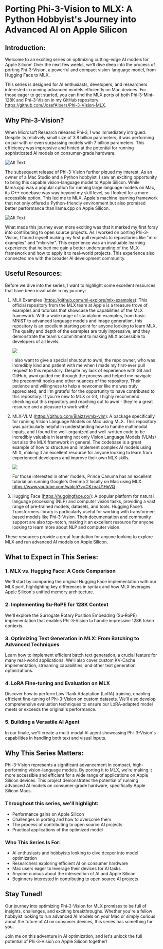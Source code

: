 # Porting Phi-3-Vision to MLX: A Python Hobbyist's Journey into Advanced AI on Apple Silicon

## Introduction:

Welcome to an exciting series on optimizing cutting-edge AI models for Apple Silicon! Over the next few weeks, we'll dive deep into the process of porting Phi-3-Vision, a powerful and compact vision-language model, from Hugging Face to MLX.

This series is designed for AI enthusiasts, developers, and researchers interested in running advanced models efficiently on Mac devices. For those eager to get started, you can find the MLX ports of both Phi-3-Mini-128K and Phi-3-Vision in my GitHub repository: https://github.com/JosefAlbers/Phi-3-Vision-MLX.

## Why Phi-3-Vision?

When Microsoft Research released Phi-3, I was immediately intrigued. Despite its relatively small size of 3.8 billion parameters, it was performing on par with or even surpassing models with 7 billion parameters. This efficiency was impressive and hinted at the potential for running sophisticated AI models on consumer-grade hardware.

![Alt Text](tutorial_part0_phi3.png)

The subsequent release of Phi-3-Vision further piqued my interest. As an owner of a Mac Studio and a Python hobbyist, I saw an exciting opportunity to bring this capable vision-language model to Apple Silicon. While llama.cpp was a popular option for running large language models on Mac, its C++ codebase was way beyond my skill level, so I looked for a more accessible option. This led me to MLX, Apple's machine learning framework that not only offered a Python-friendly environment but also promised better performance than llama.cpp on Apple Silicon.

![Alt Text](tutorial_part0_phi3_v.png)

What made this journey even more exciting was that it marked my first foray into contributing to open source projects. As I worked on porting Phi-3-Vision, I found myself making my first pull requests to repositories like "mlx-examples" and "mlx-vlm". This experience was an invaluable learning experience that helped me gain a better understanding of the MLX framework and how to apply it to real-world projects. This experience also connected me with the broader AI development community.

## Useful Resources:

Before we dive into the series, I want to highlight some excellent resources that have been invaluable in my journey:

1. MLX Examples (https://github.com/ml-explore/mlx-examples): This official repository from the MLX team at Apple is a treasure trove of examples and tutorials that showcase the capabilities of the MLX framework. With a wide range of standalone examples, from basic MNIST to advanced language models and image generation, this repository is an excellent starting point for anyone looking to learn MLX. The quality and depth of the examples are truly impressive, and they demonstrate the team's commitment to making MLX accessible to developers of all levels.

    <img src="https://raw.githubusercontent.com/JosefAlbers/Phi-3-Vision-MLX/main/assets/tutorial_part0_awni.png">

    I also want to give a special shoutout to awni, the repo owner, who was incredibly kind and patient with me when I made my first-ever pull request to this repository. Despite my lack of experience with Git and GitHub, awni guided me through the process and helped me navigate the precommit hooks and other nuances of the repository. Their patience and willingness to help a newcomer like me was truly appreciated, and I'm grateful for the opportunity to have contributed to this repository. If you're new to MLX or Git, I highly recommend checking out this repository and reaching out to awni - they're a great resource and a pleasure to work with!

2. MLX-VLM (https://github.com/Blaizzy/mlx-vlm): A package specifically for running Vision Language Models on Mac using MLX. This repository was particularly helpful in understanding how to handle multimodal inputs, and I found the well-organized and well-written code to be incredibly valuable in learning not only Vision Language Models (VLMs) but also the MLX framework in general. The codebase is a great example of how to structure and implement complex AI models using MLX, making it an excellent resource for anyone looking to learn from experienced developers and improve their own MLX skills.

    <img src="https://raw.githubusercontent.com/JosefAlbers/Phi-3-Vision-MLX/main/assets/tutorial_part0_canuma.png">

    For those interested in other models, Prince Canuma has an excellent tutorial on running Google's Gemma 2 locally on Mac using MLX: https://www.youtube.com/watch?v=CKznaU1HpVQ

3. Hugging Face (https://huggingface.co/): A popular platform for natural language processing (NLP) and computer vision tasks, providing a vast range of pre-trained models, datasets, and tools. Hugging Face’s Transformers library is particularly useful for working with transformer-based models like Phi-3-Vision. Their documentation and community support are also top-notch, making it an excellent resource for anyone looking to learn more about NLP and computer vision.

These resources provide a great foundation for anyone looking to explore MLX and run advanced AI models on Apple Silicon.

## What to Expect in This Series:

### 1. MLX vs. Hugging Face: A Code Comparison

We'll start by comparing the original Hugging Face implementation with our MLX port, highlighting key differences in syntax and how MLX leverages Apple Silicon's unified memory architecture.

### 2. Implementing Su-RoPE for 128K Context

We'll explore the Surrogate Rotary Position Embedding (Su-RoPE) implementation that enables Phi-3-Vision to handle impressive 128K token contexts.

### 3. Optimizing Text Generation in MLX: From Batching to Advanced Techniques

Learn how to implement efficient batch text generation, a crucial feature for many real-world applications. We'll also cover custom KV-Cache implementation, streaming capabilities, and other text generation optimizations.

### 4. LoRA Fine-tuning and Evaluation on MLX

Discover how to perform Low-Rank Adaptation (LoRA) training, enabling efficient fine-tuning of Phi-3-Vision on custom datasets. We'll also develop comprehensive evaluation techniques to ensure our LoRA-adapted model meets or exceeds the original's performance.

### 5. Building a Versatile AI Agent

In our finale, we'll create a multi-modal AI agent showcasing Phi-3-Vision's capabilities in handling both text and visual inputs.

## Why This Series Matters:

Phi-3-Vision represents a significant advancement in compact, high-performing vision-language models. By porting it to MLX, we're making it more accessible and efficient for a wide range of applications on Apple Silicon devices. This project demonstrates the potential of running advanced AI models on consumer-grade hardware, specifically Apple Silicon Macs.

### Throughout this series, we'll highlight:
- Performance gains on Apple Silicon
- Challenges in porting and how to overcome them
- The process of contributing to open source AI projects
- Practical applications of the optimized model

### Who This Series Is For:
- AI enthusiasts and hobbyists looking to dive deeper into model optimization
- Researchers exploring efficient AI on consumer hardware
- Mac users eager to leverage their devices for AI tasks
- Anyone curious about the intersection of AI and Apple Silicon
- Beginners interested in contributing to open source AI projects

## Stay Tuned!

Our journey into optimizing Phi-3-Vision for MLX promises to be full of insights, challenges, and exciting breakthroughs. Whether you're a fellow hobbyist looking to run advanced AI models on your Mac or simply curious about the future of AI on consumer devices, this series has something for you.

Join me on this adventure in AI optimization, and let's unlock the full potential of Phi-3-Vision on Apple Silicon together!